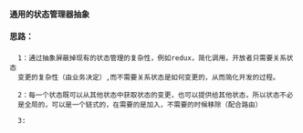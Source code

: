 
#### 通用的状态管理器抽象

#### 思路：

      1：通过抽象屏蔽掉现有的状态管理的复杂性，例如redux，简化调用，开放者只需要关系状态
      变更的复杂性（由业务决定）,而不需要关系状态是如何变更的，从而简化开发的过程。

      2：每一个状态既可以从其他状态中获取状态的变更，也可以提供给其他状态，所以状态不必
      是全局的，可以是一个链式的，在需要的是加入，不需要的时候移除（配合路由）

      3:

